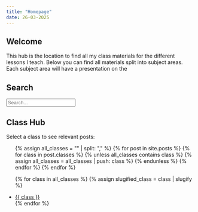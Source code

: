 ```yaml
---
title: "Homepage"
date: 26-03-2025
---
```

<head>
  <link rel="shortcut icon" type="image/png" href="https://engineeringshare.github.io/engineering-hub/favicon.png">
</head>

## Welcome
This hub is the location to find all my class materials for the different lessons I teach. Below you can find all materials split into subject areas. Each subject area will have a presentation on the 

## Search

<input type="text" id="search-input" placeholder="Search...">
<ul id="results-container"></ul>

<script src="https://cdnjs.cloudflare.com/ajax/libs/simple-jekyll-search/1.9.2/simple-jekyll-search.min.js"></script>
<script>
  SimpleJekyllSearch({
    searchInput: document.getElementById('search-input'),
    resultsContainer: document.getElementById('results-container'),
    json: 'search.json',
    searchResultTemplate: '<li><a href="{url}">{title}</a></li>',
    noResultsText: 'No results found',
    limit: 20
  })
</script>

## Class Hub

<p>Select a class to see relevant posts:</p>

<ul>
  {% assign all_classes = "" | split: "," %}
  {% for post in site.posts %}
    {% for class in post.classes %}
      {% unless all_classes contains class %}
        {% assign all_classes = all_classes | push: class %}
      {% endunless %}
    {% endfor %}
  {% endfor %}

  {% for class in all_classes %}
    {% assign slugified_class = class | slugify %}
    <li><a href="{{ '/classes/' | append: slugified_class | relative_url }}">{{ class }}</a></li>
  {% endfor %}
</ul>

